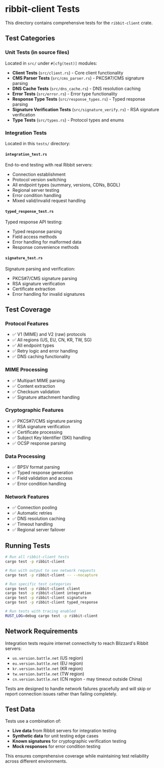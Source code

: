 # ribbit-client Tests

This directory contains comprehensive tests for the `ribbit-client` crate.

## Test Categories

### Unit Tests (in source files)

Located in `src/` under `#[cfg(test)]` modules:

- **Client Tests** (`src/client.rs`) - Core client functionality
- **CMS Parser Tests** (`src/cms_parser.rs`) - PKCS#7/CMS signature parsing
- **DNS Cache Tests** (`src/dns_cache.rs`) - DNS resolution caching
- **Error Tests** (`src/error.rs`) - Error type functionality
- **Response Type Tests** (`src/response_types.rs`) - Typed response parsing
- **Signature Verification Tests** (`src/signature_verify.rs`) - RSA signature verification
- **Type Tests** (`src/types.rs`) - Protocol types and enums

### Integration Tests

Located in this `tests/` directory:

#### `integration_test.rs`

End-to-end testing with real Ribbit servers:

- Connection establishment
- Protocol version switching
- All endpoint types (summary, versions, CDNs, BGDL)
- Regional server testing
- Error condition handling
- Mixed valid/invalid request handling

#### `typed_response_test.rs`

Typed response API testing:

- Typed response parsing
- Field access methods
- Error handling for malformed data
- Response convenience methods

#### `signature_test.rs`

Signature parsing and verification:

- PKCS#7/CMS signature parsing
- RSA signature verification
- Certificate extraction
- Error handling for invalid signatures

## Test Coverage

### Protocol Features

- ✅ V1 (MIME) and V2 (raw) protocols
- ✅ All regions (US, EU, CN, KR, TW, SG)
- ✅ All endpoint types
- ✅ Retry logic and error handling
- ✅ DNS caching functionality

### MIME Processing

- ✅ Multipart MIME parsing
- ✅ Content extraction
- ✅ Checksum validation
- ✅ Signature attachment handling

### Cryptographic Features

- ✅ PKCS#7/CMS signature parsing
- ✅ RSA signature verification
- ✅ Certificate processing
- ✅ Subject Key Identifier (SKI) handling
- ✅ OCSP response parsing

### Data Processing

- ✅ BPSV format parsing
- ✅ Typed response generation
- ✅ Field validation and access
- ✅ Error condition handling

### Network Features

- ✅ Connection pooling
- ✅ Automatic retries
- ✅ DNS resolution caching
- ✅ Timeout handling
- ✅ Regional server failover

## Running Tests

```bash
# Run all ribbit-client tests
cargo test -p ribbit-client

# Run with output to see network requests
cargo test -p ribbit-client -- --nocapture

# Run specific test categories
cargo test -p ribbit-client client
cargo test -p ribbit-client integration
cargo test -p ribbit-client signature
cargo test -p ribbit-client typed_response

# Run tests with tracing enabled
RUST_LOG=debug cargo test -p ribbit-client
```

## Network Requirements

Integration tests require internet connectivity to reach Blizzard's Ribbit servers:

- `us.version.battle.net` (US region)
- `eu.version.battle.net` (EU region)
- `kr.version.battle.net` (KR region)
- `tw.version.battle.net` (TW region)
- `cn.version.battle.net` (CN region - may timeout outside China)

Tests are designed to handle network failures gracefully and will skip or report connection issues rather than failing completely.

## Test Data

Tests use a combination of:

- **Live data** from Ribbit servers for integration testing
- **Synthetic data** for unit testing edge cases
- **Known signatures** for cryptographic verification testing
- **Mock responses** for error condition testing

This ensures comprehensive coverage while maintaining test reliability across different environments.
